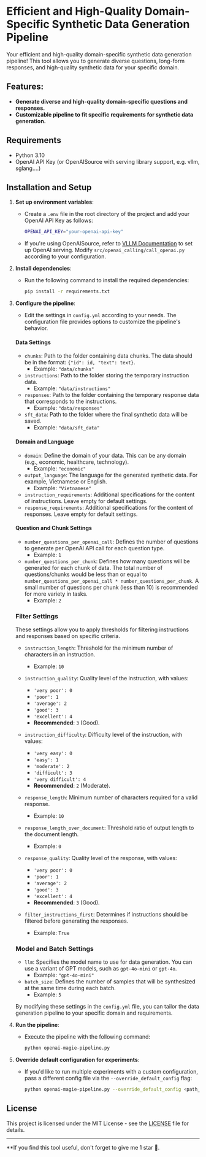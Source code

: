 # Efficient and High-Quality Domain-Specific Synthetic Data Generation Pipeline

Your efficient and high-quality domain-specific synthetic data generation pipeline! This tool allows you to generate diverse questions, long-form responses, and high-quality synthetic data for your specific domain.

## Features:
- **Generate diverse and high-quality domain-specific questions and responses.**
- **Customizable pipeline to fit specific requirements for synthetic data generation.**

## Requirements

- Python 3.10
- OpenAI API Key (or OpenAISource with serving library support, e.g. vllm, sglang....)

## Installation and Setup

1. **Set up environment variables**:
   - Create a `.env` file in the root directory of the project and add your OpenAI API Key as follows:
     ```bash
     OPENAI_API_KEY="your-openai-api-key"
     ```
   - If you're using OpenAISource, refer to [VLLM Documentation](https://docs.vllm.ai/) to set up OpenAI serving. Modify `src/openai_calling/call_openai.py` according to your configuration.

2. **Install dependencies**:
   - Run the following command to install the required dependencies:
     ```bash
     pip install -r requirements.txt
     ```

3. **Configure the pipeline**:
   - Edit the settings in `config.yml` according to your needs. The configuration file provides options to customize the pipeline's behavior.

    #### Data Settings
   - `chunks`: Path to the folder containing data chunks. The data should be in the format: `{"id": id, "text": text}`.
     - Example: `"data/chunks"`
   - `instructions`: Path to the folder storing the temporary instruction data.
     - Example: `"data/instructions"`
   - `responses`: Path to the folder containing the temporary response data that corresponds to the instructions.
     - Example: `"data/responses"`
   - `sft_data`: Path to the folder where the final synthetic data will be saved.
     - Example: `"data/sft_data"`

   #### Domain and Language
   - `domain`: Define the domain of your data. This can be any domain (e.g., economic, healthcare, technology).
     - Example: `"economic"`
   - `output_language`: The language for the generated synthetic data. For example, Vietnamese or English.
     - Example: `"Vietnamese"`
   - `instruction_requirements`: Additional specifications for the content of instructions. Leave empty for default settings.
   - `response_requirements`: Additional specifications for the content of responses. Leave empty for default settings.

   #### Question and Chunk Settings
   - `number_questions_per_openai_call`: Defines the number of questions to generate per OpenAI API call for each question type.
     - Example: `1`
   - `number_questions_per_chunk`: Defines how many questions will be generated for each chunk of data. The total number of questions/chunks would be less than or equal to `number_questions_per_openai_call * number_questions_per_chunk`. A small number of questions per chunk (less than 10) is recommended for more variety in tasks.
     - Example: `2`

   ### Filter Settings
   These settings allow you to apply thresholds for filtering instructions and responses based on specific criteria.

    - `instruction_length`: Threshold for the minimum number of characters in an instruction.
        - Example: `10`

   - `instruction_quality`: Quality level of the instruction, with values:
     - `'very poor': 0`
     - `'poor': 1`
     - `'average': 2`
     - `'good': 3`
     - `'excellent': 4`
     - **Recommended**: `3` (Good).
   - `instruction_difficulty`: Difficulty level of the instruction, with values:
     - `'very easy': 0`
     - `'easy': 1`
     - `'moderate': 2`
     - `'difficult': 3`
     - `'very difficult': 4`
     - **Recommended**: `2` (Moderate).
   - `response_length`: Minimum number of characters required for a valid response.
     - Example: `10`
   - `response_length_over_document`: Threshold ratio of output length to the document length.
     - Example: `0`
   - `response_quality`: Quality level of the response, with values:
     - `'very poor': 0`
     - `'poor': 1`
     - `'average': 2`
     - `'good': 3`
     - `'excellent': 4`
     - **Recommended**: `3` (Good).

   - `filter_instructions_first`: Determines if instructions should be filtered before generating the responses.
     - Example: `True`

   ### Model and Batch Settings
   - `llm`: Specifies the model name to use for data generation. You can use a variant of GPT models, such as `gpt-4o-mini` or `gpt-4o`.
     - Example: `"gpt-4o-mini"`
   - `batch_size`: Defines the number of samples that will be synthesized at the same time during each batch.
     - Example: `5`

   By modifying these settings in the `config.yml` file, you can tailor the data generation pipeline to your specific domain and requirements.
4. **Run the pipeline**:
   - Execute the pipeline with the following command:
     ```bash
     python openai-magie-pipeline.py
     ```

5. **Override default configuration for experiments**:
   - If you'd like to run multiple experiments with a custom configuration, pass a different config file via the `--override_default_config` flag:
     ```bash
     python openai-magie-pipeline.py --override_default_config <path_to_your_custom_config.yml>
     ```

## License

This project is licensed under the MIT License - see the [LICENSE](LICENSE) file for details.

---

**If you find this tool useful, don't forget to give me 1 star 🌟.